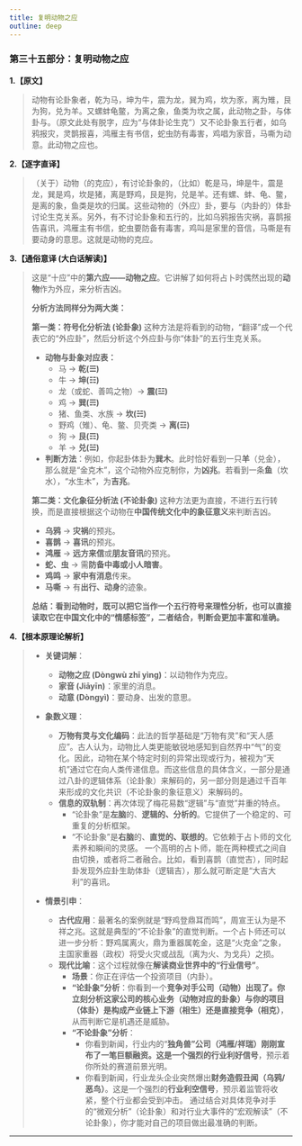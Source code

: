 ```yaml
---
title: 复明动物之应
outline: deep
---
```

  
### **第三十五部分：复明动物之应**

**1.【原文】**
> 动物有论卦象者，乾为马，坤为牛，震为龙，巽为鸡，坎为豕，离为雉，艮为狗，兑为羊。又螺蚌龟鳖，为离之象，鱼类为坎之属，此动物之卦，与体卦与。（原文此处有脱字，应为“与体卦论生克”）又不论卦象五行者，如乌鸦报灾，灵鹊报喜，鸿雁主有书信，蛇虫防有毒害，鸡唱为家音，马嘶为动意。此动物之应也。

**2.【逐字直译】**
> （关于）动物（的克应），有讨论卦象的，（比如）乾是马，坤是牛，震是龙，巽是鸡，坎是猪，离是野鸡，艮是狗，兑是羊。还有螺、蚌、龟、鳖，是离的象，鱼类是坎的归属。这些动物的（外应）卦，要与（内卦的）体卦讨论生克关系。另外，有不讨论卦象和五行的，比如乌鸦报告灾祸，喜鹊报告喜讯，鸿雁主有书信，蛇虫要防备有毒害，鸡叫是家里的音信，马嘶是有要动身的意思。这就是动物的克应。

**3.【通俗意译 (大白话解读)】**
> 这是“十应”中的**第六应——动物之应**。它讲解了如何将占卜时偶然出现的**动物**作为外应，来分析吉凶。
> 
> **分析方法同样分为两大类：**
> 
> **第一类：符号化分析法 (论卦象)**
> 这种方法是将看到的动物，“翻译”成一个代表它的“外应卦”，然后分析这个外应卦与你“体卦”的五行生克关系。
> *   **动物与卦象对应表：**
>     *   马 -> **乾(☰)**
>     *   牛 -> **坤(☷)**
>     *   龙（或蛇、善鸣之物）-> **震(☳)**
>     *   鸡 -> **巽(☴)**
>     *   猪、鱼类、水族 -> **坎(☵)**
>     *   野鸡（雉）、龟、鳖、贝壳类 -> **离(☲)**
>     *   狗 -> **艮(☶)**
>     *   羊 -> **兑(☱)**
> *   **判断方法**：例如，你起卦体卦为**巽木**。此时恰好看到一只**羊**（兑金），那么就是“金克木”，这个动物外应克制你，为**凶兆**。若看到一条**鱼**（坎水），“水生木”，为**吉兆**。
> 
> **第二类：文化象征分析法 (不论卦象)**
> 这种方法更为直接，不进行五行转换，而是直接根据这个动物在**中国传统文化中的象征意义**来判断吉凶。
> *   **乌鸦** -> **灾祸**的预兆。
> *   **喜鹊** -> **喜讯**的预兆。
> *   **鸿雁** -> **远方来信**或**朋友音讯**的预兆。
> *   **蛇、虫** -> 需**防备中毒或小人暗害**。
> *   **鸡鸣** -> **家中有消息**传来。
> *   **马嘶** -> 有**出行、动身**的迹象。
> 
> **总结：看到动物时，既可以把它当作一个五行符号来理性分析，也可以直接读取它在中国文化中的“情感标签”，二者结合，判断会更加丰富和准确。**

**4.【根本原理论解析】**
> *   **关键词解**：
>     *   **动物之应 (Dòngwù zhī yìng)**：以动物作为克应。
>     *   **家音 (Jiāyīn)**：家里的消息。
>     *   **动意 (Dòngyì)**：要动身、出发的意思。
> 
> *   **象数义理**：
>     *   **万物有灵与文化编码**：此法的哲学基础是“万物有灵”和“天人感应”。古人认为，动物比人类更能敏锐地感知到自然界中“气”的变化。因此，动物在某个特定时刻的异常出现或行为，被视为“天机”通过它在向人类传递信息。而这些信息的具体含义，一部分是通过八卦的逻辑体系（论卦象）来解码的，另一部分则是通过千百年来形成的文化共识（不论卦象的象征意义）来解码的。
>     *   **信息的双轨制**：再次体现了梅花易数“逻辑”与“直觉”并重的特点。
>         *   “论卦象”是**左脑**的、**逻辑的、分析的**。它提供了一个稳定的、可重复的分析框架。
>         *   “不论卦象”是**右脑**的、**直觉的、联想的**。它依赖于占卜师的文化素养和瞬间的灵感。
>         一个高明的占卜师，能在两种模式之间自由切换，或者将二者融合。比如，看到喜鹊（直觉吉），同时起卦发现外应卦生助体卦（逻辑吉），那么就可断定是“大吉大利”的喜讯。
> 
> *   **情景引申**：
>     *   **古代应用**：最著名的案例就是“野鸡登鼎耳而鸣”，周宣王认为是不祥之兆。这就是典型的“不论卦象”的直觉判断。一个占卜师还可以进一步分析：野鸡属离火，鼎为重器属乾金，这是“火克金”之象，主国家重器（政权）将受火灾或战乱（离为火、为戈兵）之损。
>     *   **现代比喻**：这个过程就像在**解读商业世界中的“行业信号”**。
>         *   **场景**：你正在评估一个投资项目（内卦）。
>         *   **“论卦象”分析**：你看到一个**竞争对手公司（动物）**出现了。你立刻分析这家公司的**核心业务（动物对应的卦象）**与你的**项目（体卦）**是构成**产业链上下游（相生）**还是**直接竞争（相克）**，从而判断它是机遇还是威胁。
>         *   **“不论卦象”分析**：
>             *   你看到新闻，行业内的“**独角兽”公司（鸿雁/祥瑞）**刚刚宣布了一笔巨额融资。这是一个强烈的**行业利好信号**，预示着你所处的赛道前景光明。
>             *   你看到新闻，行业龙头企业突然爆出**财务造假丑闻（乌鸦/恶鸟）**。这是一个强烈的**行业利空信号**，预示着监管将收紧，整个行业都会受到冲击。
>             通过结合对具体竞争对手的“微观分析”（论卦象）和对行业大事件的“宏观解读”（不论卦象），你才能对自己的项目做出最准确的判断。
---
